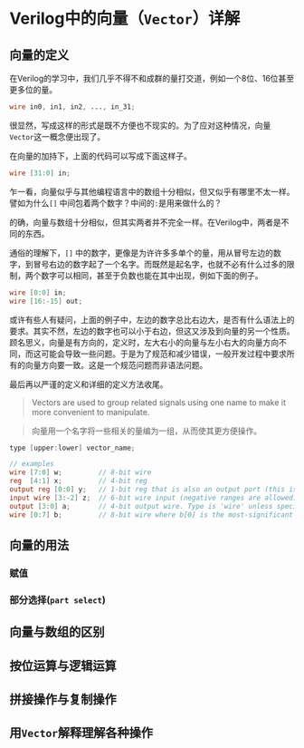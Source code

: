 # Verilog中的向量（`Vector`）详解

## 向量的定义

在Verilog的学习中，我们几乎不得不和成群的量打交道，例如一个8位、16位甚至更多位的量。

```verilog
wire in0, in1, in2, ..., in_31;
```

很显然，写成这样的形式是既不方便也不现实的。为了应对这种情况，向量`Vector`这一概念便出现了。

在向量的加持下，上面的代码可以写成下面这样子。

```verilog
wire [31:0] in;
```

乍一看，向量似乎与其他编程语言中的数组十分相似，但又似乎有哪里不太一样。譬如为什么`[]` 中间包着两个数字？中间的`:`是用来做什么的？

的确，向量与数组十分相似，但其实两者并不完全一样。在Verilog中，两者是不同的东西。

通俗的理解下，`[]` 中的数字，更像是为许许多多单个的量，用从冒号左边的数字，到冒号右边的数字起了一个名字。而既然是起名字，也就不必有什么过多的限制，两个数字可以相同，甚至于负数也能在其中出现，例如下面的例子。

```verilog
wire [0:0] in;
wire [16:-15] out;
```

或许有些人有疑问，上面的例子中，左边的数字总比右边大，是否有什么语法上的要求。其实不然，左边的数字也可以小于右边，但这又涉及到向量的另一个性质。顾名思义，向量是有方向的，定义时，左大右小的向量与左小右大的向量方向不同，而这可能会导致一些问题。于是为了规范和减少错误，一般开发过程中要求所有的向量方向要一致。这是一个规范问题而非语法问题。

最后再以严谨的定义和详细的定义方法收尾。

> Vectors are used to group related signals using one name to make it more convenient to manipulate.

> 向量用一个名字将一些相关的量编为一组，从而使其更方便操作。

```verilog
type [upper:lower] vector_name;

// examples
wire [7:0] w;         // 8-bit wire
reg  [4:1] x;         // 4-bit reg
output reg [0:0] y;   // 1-bit reg that is also an output port (this is still a vector)
input wire [3:-2] z;  // 6-bit wire input (negative ranges are allowed)
output [3:0] a;       // 4-bit output wire. Type is 'wire' unless specified otherwise.
wire [0:7] b;         // 8-bit wire where b[0] is the most-significant bit.
```

## 向量的用法

### 赋值

### 部分选择(`part select`)

## 向量与数组的区别

## 按位运算与逻辑运算

## 拼接操作与复制操作

## 用`Vector`解释理解各种操作


